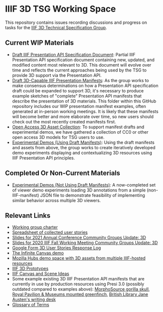 # IIIF 3D TSG Working Space
This repository contains issues recording discussions and progress on tasks for the [IIIF 3D Technical Specification Group](https://iiif.io/community/groups/3d/tsg/).

## Current WIP Materials ##

- [Draft IIIF Presentation API Specification Document](temp-draft-4/): Partial IIIF Presentation API specification document containing new, updated, and modified content most relevant to 3D. This document will evolve over time and reflects the current approaches being used by the TSG to provide 3D support via the Presentation API.
- [Draft 3D-Capable IIIF Presentation Manifests](manifests/): As the group works to make consensus determinations on how a Presentation API specification draft could be expanded to support 3D, it's necessary to produce example sketches of "complete" Presentation API manifests that describe the presentation of 3D materials. This folder within this GitHub repository includes our WIP presentation manifest examples, often generated at in-person working meetings. It is likely that these manifests will become better and more elaborate over time, so new users should check out the most recently created manifests first.
- [Open Access 3D Asset Collection](https://github.com/IIIF/3d/tree/main/assets): To support manifest drafts and experimental demos, we have gathered a collection of CC0 or other open access 3D models for TSG users to use.
- [Experimental Demos (Using Draft Manifests)](https://iiif.github.io/3d/demo/EXPERIMENTS): Using the draft manifests and assets from above, the group works to create iteratively developed demo experiments displaying and contextualizing 3D resources using IIIF Presentation API principles.

## Completed Or Non-Current Materials ##

- [Experimental Demos (Not Using Draft Manifests)](https://iiif.github.io/3d/demo/JSON_DEMOS_ISSUE_17): A now-completed set of viewer demo experiments loading 3D annotations from a simple (non-IIIF-manifest) JSON file to demonstrate feasibility of implementing similar behavior across multiple 3D viewers.

## Relevant Links ##

- [Working group charter](http://iiif.io/community/groups/3d/)
- [Spreadsheet of collected user stories](https://docs.google.com/spreadsheets/d/1_kt5THS8M1T_nth16VG1PaM6If6CRewBioJ3zFW_CbQ/edit#gid=1028387312)
- [Slides for 2021 Annual Conference Community Groups Update: 3D](https://docs.google.com/presentation/d/16Yi2ETQdo8kmEHxzJDa_0XWmUTIyfM3k_AaBYHCyBbM/edit?usp=sharing)
- [Slides for 2020 IIIF Fall Working Meeting Community Groups Update: 3D](https://docs.google.com/presentation/d/1ysDKOxbWGBnkElSd0xVsUX84UxUfF95Zc-TYhioTaqE/edit#slide=id.g773d5934ba_0_93)
- [Google Form 3D User Stories Response Log](https://docs.google.com/spreadsheets/d/1_kt5THS8M1T_nth16VG1PaM6If6CRewBioJ3zFW_CbQ/edit#gid=1028387312)
- [The Infinite Canvas demo](https://infinitecanvas.vercel.app/)
- [Mozilla Hubs demo space with 3D assets from multiple IIIF-hosted resources](https://hubs.mozilla.com/BgneDX4/rpm-gallery/)
- [IIIF 3D Prototypes](https://glenrobson.github.io/iiif_stuff/3d_prototypes/)
- [IIIF Canvas and Scene Ideas](https://docs.google.com/document/d/1LnLaYFE7ksNb7Tk2wf8yfw1nmTpW1Hy58E41f__DS18/edit?usp=sharing)
- Some example existing 3D IIIF Presentation API manifests that are currently in use by production resources using Presi 3.0 (possibly outdated compared to examples above): [MorphoSource gorilla skull](https://www.morphosource.org/manifests/8ff57219-27ff-4ccd-95bc-eb7cbe195539), [Royal Pavilion & Museums mounted greenfinch](https://www.rpm-api.io/records/5e7de766317ed200177bdeb7?_format=iiif), [British Library Jane Austen's writing desk](https://bl-3d.netlify.app/collection/jane-austen-writing-desk/index.json)
- [Glossary of Terms](https://docs.google.com/document/d/1wCtQxbfr9xV6CenaN88OfZbCc5RxgLx-r_vzO0OHodc/edit)
